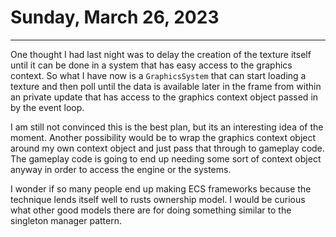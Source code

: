 # Sunday, March 26, 2023

---

One thought I had last night was to delay the creation of the texture itself until it can be done in a system that has easy access to the graphics context. So what I have now is a `GraphicsSystem` that can start loading a texture and then poll until the data is available later in the frame from within an private update that has access to the graphics context object passed in by the event loop.

I am still not convinced this is the best plan, but its an interesting idea of the moment. Another possibility would be to wrap the graphics context object around my own context object and just pass that through to gameplay code. The gameplay code is going to end up needing some sort of context object anyway in order to access the engine or the systems.

I wonder if so many people end up making ECS frameworks because the technique lends itself well to rusts ownership model. I would be curious what other good models there are for doing something similar to the singleton manager pattern.